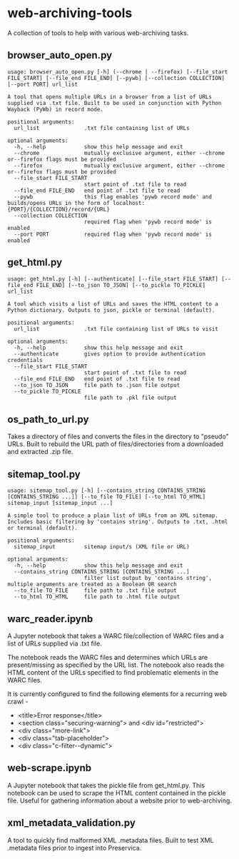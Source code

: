 # web-archiving-tools

A collection of tools to help with various web-archiving tasks.

## browser_auto_open.py

```
usage: browser_auto_open.py [-h] (--chrome | --firefox) [--file_start FILE_START] [--file_end FILE_END] [--pywb] [--collection COLLECTION] [--port PORT] url_list

A tool that opens multiple URLs in a browser from a list of URLs supplied via .txt file. Built to be used in conjunction with Python Wayback (PyWb) in record mode.

positional arguments:
  url_list              .txt file containing list of URLs

optional arguments:
  -h, --help            show this help message and exit
  --chrome              mutually exclusive argument, either --chrome or--firefox flags must be provided
  --firefox             mutually exclusive argument, either --chrome or--firefox flags must be provided
  --file_start FILE_START
                        start point of .txt file to read
  --file_end FILE_END   end point of .txt file to read
  --pywb                this flag enables 'pywb record mode' and builds/opens URLs in the form of localhost:{PORT}/{COLLECTION}/record/{URL}
  --collection COLLECTION
                        required flag when 'pywb record mode' is enabled
  --port PORT           required flag when 'pywb record mode' is enabled
```

## get_html.py

```
usage: get_html.py [-h] [--authenticate] [--file_start FILE_START] [--file_end FILE_END] [--to_json TO_JSON] [--to_pickle TO_PICKLE] url_list

A tool which visits a list of URLs and saves the HTML content to a Python dictionary. Outputs to json, pickle or terminal (default).

positional arguments:
  url_list              .txt file containing list of URLs to visit

optional arguments:
  -h, --help            show this help message and exit
  --authenticate        gives option to provide authentication credentials
  --file_start FILE_START
                        start point of .txt file to read
  --file_end FILE_END   end point of .txt file to read
  --to_json TO_JSON     file path to .json file output
  --to_pickle TO_PICKLE
                        file path to .pkl file output
```

## os_path_to_url.py

Takes a directory of files and converts the files in the directory to "pseudo" URLs. Built to rebuild the URL path of files/directories from a downloaded and extracted .zip file.

## sitemap_tool.py

```
usage: sitemap_tool.py [-h] [--contains_string CONTAINS_STRING [CONTAINS_STRING ...]] [--to_file TO_FILE] [--to_html TO_HTML] sitemap_input [sitemap_input ...]

A simple tool to produce a plain list of URLs from an XML sitemap. Includes basic filtering by 'contains string'. Outputs to .txt, .html or terminal (default).

positional arguments:
  sitemap_input         sitemap input/s (XML file or URL)

optional arguments:
  -h, --help            show this help message and exit
  --contains_string CONTAINS_STRING [CONTAINS_STRING ...]
                        filter list output by 'contains string', multiple arguments are treated as a Boolean OR search
  --to_file TO_FILE     file path to .txt file output
  --to_html TO_HTML     file path to .html file output
```

## warc_reader.ipynb

A Jupyter notebook that takes a WARC file/collection of WARC files and a list of URLs supplied via .txt file.

The notebook reads the WARC files and determines which URLs are present/missing as specified by the URL list.
The notebook also reads the HTML content of the URLs specified to find problematic elements in the WARC files.

It is currently configured to find the following elements for a recurring web crawl -
 - \<title>Error response\</title>
 - \<section class="securing-warning"> and \<div id="restricted">
 - \<div class="more-link">
 - \<div class="tab-placeholder">
 - \<div class="c-filter--dynamic">

## web-scrape.ipynb

A Jupyter notebook that takes the pickle file from get_html.py. This notebook can be used to scrape the HTML content contained in the pickle file. Useful for gathering information about a website prior to web-archiving.

## xml_metadata_validation.py

A tool to quickly find malformed XML .metadata files. Built to test XML .metadata files prior to ingest into Preservica.
